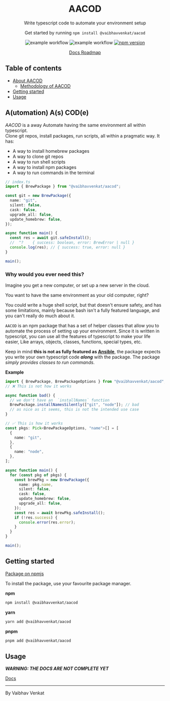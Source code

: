 <h1 align="center">AACOD</h1>
<p align="center">
  Write typescript code to automate your environment setup 
</p>

<p align="center">
  Get started by running <code>npm install @vaibhavvenkat/aacod</code>
</p>

<div align="center">

![example workflow](https://github.com/vibovenkat123/aacod/actions/workflows/publish.yml/badge.svg)
![example workflow](https://github.com/vibovenkat123/aacod/actions/workflows/main.yml/badge.svg)
[![npm version](https://badge.fury.io/js/@vaibhavvenkat%2Faacod.svg)](https://badge.fury.io/js/@vaibhavvenkat%2Faacod)

</div>
<div align="center">
    <a href="https://aacod-docs.vaibhavvenkat.com" rel="noreferrer noopener" target="_blank">
        Docs
    </a>
    <a href="https://vaibhavvenkat.notion.site/eb306b9c04524f288b614da1c92bf483?v=39102172dbda4101a3b968e7c4c0f492&pvs=4">
        Roadmap
    </a>
</div>

## Table of contents

- <a href="#about">About AACOD</a>
  - <a href="#why">Methodology of AACOD</a>
- <a href="#getting-started">Getting started</a>
- <a href="#usage">Usage</a>

<h2 id="about">A(utomation) A(s) COD(e)</h2>

_AACOD_ is a away Automate having the same environment all within typescript.  
Clone git repos, install packages, run scripts, all within a pragmatic way.
It has:

- A way to install homebrew packages
- A way to clone git repos
- A way to run shell scripts
- A way to install npm packages
- A way to run commands in the terminal

```ts
// index.ts
import { BrewPackage } from "@vaibhavvenkat/aacod";

const git = new BrewPackage({
  name: "git",
  silent: false,
  cask: false,
  upgrade_all: false,
  update_homebrew: false,
});

async function main() {
  const res = await git.safeInstall();
  //  ^?    { success: boolean, error: BrewError | null }
  console.log(res); // { success: true, error: null }
}

main();
```

<h3 id="why">Why would you ever need this?</h3>
Imagine you get a new computer, or set up a new server in the cloud.

You want to have the same environment as your old computer, right?

You could write a huge shell script, but that doesn't ensure safety, and has
some limitations, mainly because bash isn't a fully featured language, and you
can't really do much about it.

`AACOD` is an npm package that has a set of helper classes that allow you to
automate the process of setting up your environment. Since it is written in
typescript, you can use all the features of typescript to make your life easier,
Like arrays, objects, classes, functions, special types, etc.

Keep in mind **this is not as fully featured as [Ansible](https://www.ansible.com)**,
the package expects you write your own typescript code **_along_** with the
package. The package _simply provides classes to run commands_.

**Example**

```ts
import { BrewPackage, BrewPackageOptions } from "@vaibhavvenkat/aacod";
// ❌ This is not how it works

async function bad() {
  // we don't have an  `installNames` function
  BrewPackage.installNamesSilently(["git", "node"]); // bad
  // as nice as it seems, this is not the intended use case
}

// ✅ This is how it works
const pkgs: Pick<BrewPackageOptions, "name">[] = [
  {
    name: "git",
  },
  {
    name: "node",
  },
];

async function main() {
  for (const pkg of pkgs) {
    const brewPkg = new BrewPackage({
      name: pkg.name,
      silent: false,
      cask: false,
      update_homebrew: false,
      upgrade_all: false,
    });
    const res = await brewPkg.safeInstall();
    if (!res.success) {
      console.error(res.error);
    }
  }
}

main();
```

<h2 id="getting-started">Getting started</h2>

[Package on npmjs](https://www.npmjs.com/package/@vaibhavvenkat/aacod)

To install the package, use your favourite package manager.

**npm**

```bash
npm install @vaibhavvenkat/aacod
```

**yarn**

```bash
yarn add @vaibhavvenkat/aacod
```

**pnpm**

```bash
pnpm add @vaibhavvenkat/aacod
```

<h2 id="usage">Usage</h2>

**_WARNING: THE DOCS ARE NOT COMPLETE YET_**

<a href="https://aacod-docs.vaibhavvenkat.com" rel="noreferrer noopener" target="_blank">
    Docs
</a>

---

By Vaibhav Venkat
